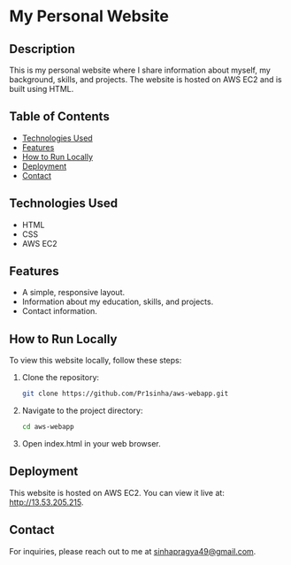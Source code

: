 # My Personal Website

## Description
This is my personal website where I share information about myself, my background, skills, and projects. The website is hosted on AWS EC2 and is built using HTML.

## Table of Contents
- [Technologies Used](#technologies-used)
- [Features](#features)
- [How to Run Locally](#how-to-run-locally)
- [Deployment](#deployment)
- [Contact](#contact)

## Technologies Used
- HTML
- CSS
- AWS EC2

## Features
- A simple, responsive layout.
- Information about my education, skills, and projects.
- Contact information.
## How to Run Locally
To view this website locally, follow these steps:
1. Clone the repository:
   ```bash
   git clone https://github.com/Pr1sinha/aws-webapp.git
2. Navigate to the project directory:
   ```bash
   cd aws-webapp
3. Open index.html in your web browser.

## Deployment
This website is hosted on AWS EC2. You can view it live at: http://13.53.205.215.

## Contact
For inquiries, please reach out to me at sinhapragya49@gmail.com.
